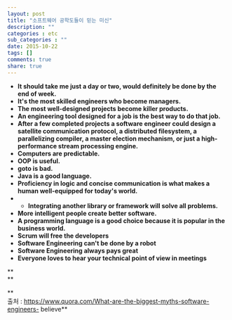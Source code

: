```yaml
---
layout: post
title: "소프트웨어 공학도들이 믿는 미신"
description: ""
categories : etc
sub_categories : ""
date: 2015-10-22
tags: []
comments: true
share: true
---
```


  * **It should take me just a day or two, would definitely be done by the end of week.**
  * **It's the most skilled engineers who become managers.**
  * **The most well-designed projects become killer products.**
  * **An engineering tool designed for a job is the best way to do that job.**
  * **After a few completed projects a software engineer could design a satellite communication protocol, a distributed filesystem, a parallelizing compiler, a master election mechanism, or just a high-performance stream processing engine.**
  * **Computers are predictable.**
  * **OOP is useful.**
  * **goto is bad.**
  * **Java is a good language.**
  * **Proficiency in logic and concise communication is what makes a human well-equipped for today's world.**
  *   * **Integrating another library or framework will solve all problems.**
  * **More intelligent people create better software.**
  * **A programming language is a good choice because it is popular in the business world.**
  * **Scrum will free the developers**
  * **Software Engineering can't be done by a robot**
  * **Software Engineering always pays great**
  * **Everyone loves to hear your technical point of view in meetings**

**  
**

**  
출처 : https://www.quora.com/What-are-the-biggest-myths-software-engineers-
believe**

  

